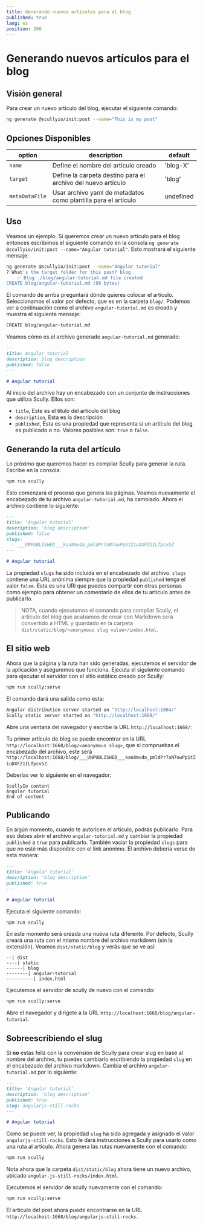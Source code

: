```yaml
---
title: Generando nuevos artículos para el blog
published: true
lang: es
position: 200
---
```


# Generando nuevos artículos para el blog

## Visión general

Para crear un nuevo artículo del blog, ejecutar el siguiente comando:

```bash
ng generate @scullyio/init:post --name="This is my post"
```

## Opciones Disponibles

| option         | description                                                    | default   |
| -------------- | -------------------------------------------------------------- | --------- |
| `name`         | Define el nombre del artículo creado                           | 'blog-X'  |
| `target`       | Define la carpeta destino para el archivo del nuevo artículo   | 'blog'    |
| `metaDataFile` | Usar archivo yaml de metadatos como plantilla para el artículo | undefined |

## Uso

Veamos un ejemplo. Si queremos crear un nuevo artículo para el blog entonces escribimos el siguiente comando en la consola `ng generate @scullyio/init:post --name="Angular tutorial"`. Esto mostrará el siguiente mensaje:

```bash
ng generate @scullyio/init:post --name="Angular tutorial"
? What's the target folder for this post? blog
    ✅️ Blog ./blog/angular-tutorial.md file created
CREATE blog/angular-tutorial.md (99 bytes)
```

El comando de arriba preguntará dónde quieres colocar el artículo. Seleccionamos el valor por defecto, que es en la carpeta `blog/`. Podemos ver a continuación como el archivo `angular-tutorial.md` es creado y muestra el siguiente mensaje:

```bash
CREATE blog/angular-tutorial.md
```

Veamos cómo es el archivo generado `angular-tutorial.md` generado:

```markdown
---
title: Angular tutorial
description: blog description
published: false
---

# Angular tutorial
```

Al inicio del archivo hay un encabezado con un conjunto de instrucciones que utiliza Scully. Ellos son:

- `title`, Este es el título del artículo del blog
- `description`, Esta es la descripción
- `published`, Esta es una propiedad que representa si un artículo del blog es publicado o no. Valores posibles son: `true` o `false`.

## Generando la ruta del artículo

Lo próximo que queremos hacer es compilar Scully para generar la ruta. Escribe en la consola:

```bash
npm run scully
```

Esto comenzará el proceso que genera las páginas. Veamos nuevamente el encabezado de tu archivo `angular-tutorial.md`, ha cambiado. Ahora el archivo contiene lo siguiente:

```markdown
---
title: 'Angular tutorial'
description: 'blog description'
published: false
slugs:
  - ___UNPUBLISHED___kao8mvda_pmldPr7aN7owPpStZiuDXFZ1ILfpcv5Z
---

# Angular tutorial
```

La propiedad `slugs` ha sido incluida en el encabezado del archivo. `slugs` contiene una URL anónima siempre que la propiedad `published` tenga el valor `false`. Esta es una URl que puedes compartir con otras personas como ejemplo para obtener un comentario de ellos de tu artículo antes de publicarlo.

> NOTA, cuando ejecutamos el comando para compilar Scully, el artículo del blog que acabamos de crear con Markdown será convertido a HTML y guardado en la carpeta `dist/static/blog/<anonymous slug value>/index.html`.

## El sitio web

Ahora que la página y la ruta han sido generadas, ejecutemos el servidor de la aplicación y aseguremos que funciona. Ejecuta el siguiente comando para ejecutar el servidor con el sitio estático creado por Scully:

```bash
npm run scully:serve
```

El comando dará una salida como esta:

```bash
Angular distribution server started on "http://localhost:1864/"
Scully static server started on "http://localhost:1668/"
```

Abre una ventana del navegador y escribe la URL `http://localhost:1668/`:

Tu primer artículo de blog se puede encontrar en la URL `http://localhost:1668/blog/<anonymous slug>`, que si compruebas el encabezado del archivo, este será `http://localhost:1668/blog/___UNPUBLISHED___kao8mvda_pmldPr7aN7owPpStZiuDXFZ1ILfpcv5Z`.

Deberías ver lo siguiente en el navegador:

```
ScullyIo content
Angular tutorial
End of content
```

## Publicando

En algún momento, cuando te autoricen el artículo, podrás publicarlo. Para eso debes abrir el archivo `angular-tutorial.md` y cambiar la propiedad `published` a `true` para publicarlo. También vaciar la propiedad `slugs` para que no esté más disponible con el link anónimo. El archivo debería verse de esta manera:

```markdown
---
title: 'Angular tutorial'
description: 'blog description'
published: true
---

# Angular tutorial
```

Ejecuta el siguiente comando:

```bash
npm run scully
```

En este momento será creada una nueva ruta diferente. Por defecto, Scully creará una ruta con el mismo nombre del archivo markdown (sin la extensión). Veamos `dist/static/blog` y verás que se ve así:

```
--| dist
----| static
------| blog
--------| angular-tutorial
----------| index.html
```

Ejecutemos el servidor de scully de nuevo con el comando:

```bash
npm run scully:serve
```

Abre el navegador y dirigete a la URL `http://localhost:1668/blog/angular-tutorial`.

## Sobreescribiendo el slug

Si **no** estás feliz con la convensión de Scully para crear slug en base al nombre del archivo, tu puedes cambiarlo escribiendo la propiedad `slug` en el encabezado del archivo markdown. Cambia el archivo `angular-tutorial.md` por lo siguiente:

```markdown
---
title: 'Angular tutorial'
description: 'blog description'
published: true
slug: angularjs-still-rocks
---

# Angular tutorial
```

Como se puede ver, la propiedad `slug` ha sido agregada y asignado el valor `angularjs-still-rocks`. Esto le dará instrucciones a Scully para usarlo como una ruta al artículo. Ahora genera las rutas nuevamente con el comando:

```bash
npm run scully
```

Nota ahora que la carpeta `dist/static/blog` ahora tiene un nuevo archivo, ubicado `angular-js-still-rocks/index.html`.

Ejecutemos el servidor de scully nuevamente con el comando:

```bash
npm run scully:serve
```

El artículo del post ahora puede encontrarse en la URL `http://localhost:1668/blog/angularjs-still-rocks`.
